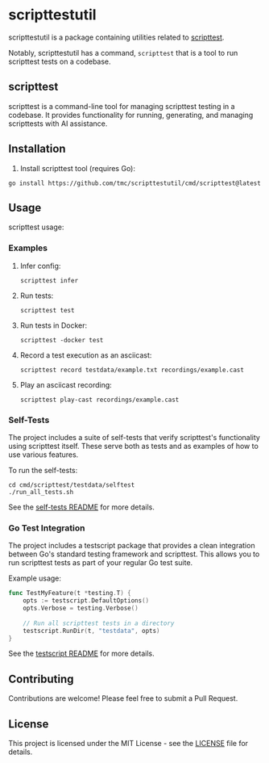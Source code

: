 # scripttestutil

scripttestutil is a package containing utilities related to
[scripttest](https://pkg.go.dev/rsc.io/script/scripttest).

Notably, scripttestutil has a command, `scripttest` that is a tool to run scripttest tests on a
codebase.

## scripttest
scripttest is a command-line tool for managing scripttest testing in a codebase. It provides functionality for running, generating, and managing scripttests with AI assistance.

## Installation

1. Install scripttest tool (requires Go):
```shell
go install https://github.com/tmc/scripttestutil/cmd/scripttest@latest
```

## Usage

scripttest usage:

### Examples

1. Infer config:
   ```
   scripttest infer
   ```

2. Run tests:
   ```
   scripttest test
   ```

3. Run tests in Docker:
   ```
   scripttest -docker test
   ```

4. Record a test execution as an asciicast:
   ```
   scripttest record testdata/example.txt recordings/example.cast
   ```

5. Play an asciicast recording:
   ```
   scripttest play-cast recordings/example.cast
   ```

### Self-Tests

The project includes a suite of self-tests that verify scripttest's functionality using scripttest itself. These serve both as tests and as examples of how to use various features.

To run the self-tests:

```
cd cmd/scripttest/testdata/selftest
./run_all_tests.sh
```

See the [self-tests README](cmd/scripttest/testdata/selftest/README.md) for more details.

### Go Test Integration

The project includes a testscript package that provides a clean integration between Go's standard testing framework and scripttest. This allows you to run scripttest tests as part of your regular Go test suite.

Example usage:

```go
func TestMyFeature(t *testing.T) {
    opts := testscript.DefaultOptions()
    opts.Verbose = testing.Verbose()
    
    // Run all scripttest tests in a directory
    testscript.RunDir(t, "testdata", opts)
}
```

See the [testscript README](testscript/README.md) for more details.

## Contributing

Contributions are welcome! Please feel free to submit a Pull Request.

## License

This project is licensed under the MIT License - see the [LICENSE](LICENSE) file for details.

